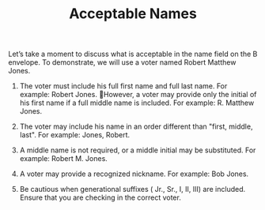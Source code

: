 ﻿---
layout: slide
title: "Acceptable Names"
---

Let’s take a moment to discuss what is acceptable in the name field on the B envelope.  To demonstrate, we will use a voter named Robert Matthew Jones.  

1.  The voter must include his full first name and full last name.  For example: Robert Jones.  However, a voter may provide only the initial of his first name if a full middle name is included. For example:   R. Matthew Jones.

2.  The voter may include his name in an order different than "first, middle, last". For example:  Jones, Robert.

3.  A middle name is not required, or a middle initial may be substituted. For example:  Robert M. Jones.

4.  A voter may provide a recognized nickname.  For example:  Bob Jones.

5.  Be cautious when generational suffixes ( Jr., Sr., I, II, III) are included.  Ensure that you are checking in the correct voter.
